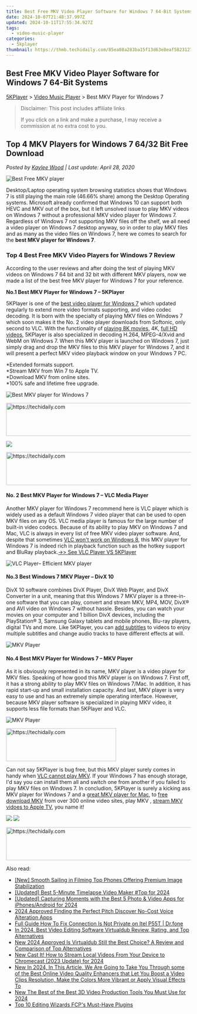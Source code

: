 ```yaml
---
title: Best Free MKV Video Player Software for Windows 7 64-Bit Systems
date: 2024-10-07T21:48:37.997Z
updated: 2024-10-11T17:55:34.927Z
tags:
  - video-music-player
categories:
  - 5kplayer
thumbnail: https://thmb.techidaily.com/85ea88a283ba15f13d63e8eaf5823127ecc1dabd5bf0f7b20e24752b9917879c.jpg
---
```


## Best Free MKV Video Player Software for Windows 7 64-Bit Systems

[5KPlayer](https://tools.techidaily.com/5kplayer/products/) \> [Video Music Player](https://tools.techidaily.com/5kplayer/video-music-player/) \> Best MKV Player for Windows 7

>  Disclaimer: This post includes affiliate links
>
>  If you click on a link and make a purchase, I may receive a commission at no extra cost to you.
>

## Top 4 MKV Players for Windows 7 64/32 Bit Free Download

 _Posted by [Kaylee Wood](https://www.quora.com/profile/Amanda-Hu-21) | Last update: April 28, 2020_

![Best Free MKV player](https://www.5kplayer.com/video-music-player/img/mkv-player-windows7-1.jpg) 

Desktop/Laptop operating system browsing statistics shows that Windows 7 is still playing the main role (46.66% share) among the Desktop Operating systems. Microsoft already confirmed that Windows 10 can support both HEVC and MKV out of the box, but it left unsolved issue to play MKV videos on Windows 7 without a professional MKV video player for Windows 7\. Regardless of Windows 7 not supporting MKV files off the shelf, we all need a video player on Windows 7 desktop anyway, so in order to play MKV files and as many as the video files on Windows 7, here we comes to search for the **best MKV player for Windows 7**. 

### Top 4 Best Free MKV Video Players for Windows 7 Review

According to the user reviews and after doing the test of playing MKV videos on Windows 7 64 bit and 32 bit with different MKV players, now we made a list of the best free MKV player for Windows 7 for your reference. 

**No.1 Best MKV Player for Windows 7 – 5KPlayer**

5KPlayer is one of the [best video player for Windows 7](https://tools.techidaily.com/5kplayer/video-music-player/) which updated regularly to extend more video formats supporting, and video codec decoding. It is born with the specialty of playing MKV files on Windows 7 which soon makes it the No. 2 video player downloads from Softonic, only second to VLC. With the functionality of [playing 8K movies](https://tools.techidaily.com/5kplayer/video-music-player/), 4K, [full HD videos](https://tools.techidaily.com/5kplayer/video-music-player/), 5KPlayer is also specialized in decoding H.264, MPEG-4/Xvid and WebM on Windows 7\. When this MKV player is launched on Windows 7, just simply drag and drop the MKV files to this MKV player for Windows 7, and it will present a perfect MKV video playback window on your Windows 7 PC. 

\*Extended formats support.   
\*Stream MKV from Win 7 to Apple TV.  
\*Download MKV from online sites.  
\*100% safe and lifetime free upgrade. 

![Best MKV player for Windows 7](https://www.5kplayer.com/video-music-player/img/5kplayer-play-video-free.jpg) 

<!-- affiliate ads begin -->
<a href="https://appsumo.8odi.net/c/5597632/2075461/7443" target="_top" id="2075461">
  <img src="//a.impactradius-go.com/display-ad/7443-2075461" border="0" alt="https://techidaily.com" width="728" height="90"/>
</a>
<img height="0" width="0" src="https://appsumo.8odi.net/i/5597632/2075461/7443" style="position:absolute;visibility:hidden;" border="0" />
<!-- affiliate ads end -->

[![](https://www.5kplayer.com/video-music-player/../button/freedownwhitewin.png)](https://tools.techidaily.com/5kplayer/products/) 

<!-- affiliate ads begin -->
<a href="https://appsumo.8odi.net/c/5597632/2130886/7443" target="_top" id="2130886">
  <img src="//a.impactradius-go.com/display-ad/7443-2130886" border="0" alt="https://techidaily.com" width="728" height="90"/>
</a>
<img height="0" width="0" src="https://appsumo.8odi.net/i/5597632/2130886/7443" style="position:absolute;visibility:hidden;" border="0" />
<!-- affiliate ads end -->

#### **No. 2 Best MKV Player for Windows 7 – VLC Media Player**

Another MKV player for Windows 7 recommend here is VLC player which is widely used as a default Windows 7 video player that can be used to open MKV files on any OS. VLC media player is famous for the large number of built-in video codecs. Because of its ability to play MKV on Windows 7 and Mac, VLC is always in every list of free MKV video player software. And, despite that sometimes [VLC won't work on Windows 8](https://tools.techidaily.com/5kplayer/video-music-player/), this MKV player for Windows 7 is indeed rich in playback function such as the hotkey support and BluRay playback.[\->> See VLC Player VS 5KPlayer](https://tools.techidaily.com/5kplayer/video-music-player/) 

![VLC Player– Efficient MKV player](https://www.5kplayer.com/video-music-player/img/vlc-windows7.jpg) 

#### **No.3 Best Windows 7 MKV Player – DivX 10**

DivX 10 software combines DivX Player, DivX Web Player, and DivX Converter in a unit, meaning that this Windows 7 MKV player is a three-in-one software that you can play, convert and stream MKV, MP4, MOV, DivX® and AVI video on Windows 7 without hassle. Besides, you can watch your movies on your computer and 1 billion DivX devices, including the PlayStation® 3, Samsung Galaxy tablets and mobile phones, Blu-ray players, digital TVs and more. Like 5KPlayer, you can [add subtitles](https://tools.techidaily.com/5kplayer/video-music-player/) to videos to enjoy multiple subtitles and change audio tracks to have different effects at will.

![MKV Player](https://www.5kplayer.com/video-music-player/img/divx-player-4k.jpg) 

#### **No.4 Best MKV Player for Windows 7 – MKV Player**

As it is obviously represented in its name, MKV player is a video player for MKV files. Speaking of how good this MKV player is on Windows 7\. First off, it has a strong ability to play MKV files on Windows 7/Mac. In addition, it has rapid start-up and small installation capacity. And last, MKV player is very easy to use and has an extremely simple operating interface. However, because MKV player software is specialized in playing MKV video, it supports less file formats than 5KPlayer and VLC. 

![MKV Player](https://www.5kplayer.com/video-music-player/img/mkv-player-windows7-2.jpg) 

<!-- affiliate ads begin -->
<a href="https://aligracehair.sjv.io/c/5597632/2012401/19272" target="_top" id="2012401">
  <img src="//a.impactradius-go.com/display-ad/19272-2012401" border="0" alt="https://techidaily.com" width="300" height="90"/>
</a>
<img height="0" width="0" src="https://aligracehair.sjv.io/i/5597632/2012401/19272" style="position:absolute;visibility:hidden;" border="0" />
<!-- affiliate ads end -->

Can not say 5KPlayer is bug free, but this MKV player surely comes in handy when [VLC cannot play MKV](https://tools.techidaily.com/5kplayer/video-music-player/). If your Windows 7 has enough storage, I'd say you can install them all and switch one from another if you failed to play MKV files on Windows 7\. In concludion, 5KPlayer is surely a kicking ass MKV player for Windows 7 and a [great MKV player for Mac](https://tools.techidaily.com/5kplayer/video-music-player/), to [free download MKV](https://tools.techidaily.com/5kplayer/youtube-download/) from over 300 online video sites, play MKV , [stream MKV vidoes to Apple TV](https://tools.techidaily.com/5kplayer/airplay/), you name it!

[![](https://www.5kplayer.com/video-music-player/../button/freedownwhitewin.png)](https://tools.techidaily.com/5kplayer/products/) [![](https://www.5kplayer.com/video-music-player/../button/freedownbackmac.png)](https://tools.techidaily.com/5kplayer/products/)

<!-- affiliate ads begin -->
<a href="https://bluettius.sjv.io/c/5597632/2139115/17108" target="_top" id="2139115">
  <img src="//a.impactradius-go.com/display-ad/17108-2139115" border="0" alt="https://techidaily.com" width="728" height="90"/>
</a>
<img height="0" width="0" src="https://bluettius.sjv.io/i/5597632/2139115/17108" style="position:absolute;visibility:hidden;" border="0" />
<!-- affiliate ads end -->

<ins class="adsbygoogle"
     style="display:block"
     data-ad-format="autorelaxed"
     data-ad-client="ca-pub-7571918770474297"
     data-ad-slot="1223367746"></ins>

<ins class="adsbygoogle"
     style="display:block"
     data-ad-client="ca-pub-7571918770474297"
     data-ad-slot="8358498916"
     data-ad-format="auto"
     data-full-width-responsive="true"></ins>

<span class="atpl-alsoreadstyle">Also read:</span>
<div><ul>
<li><a href="https://extra-support.techidaily.com/new-smooth-sailing-in-filming-top-phones-offering-premium-image-stabilization/"><u>[New] Smooth Sailing in Filming Top Phones Offering Premium Image Stabilization</u></a></li>
<li><a href="https://screen-recording.techidaily.com/updated-best-5-minute-timelapse-video-maker-top-for-2024/"><u>[Updated] Best 5-Minute Timelapse Video Maker #Top for 2024</u></a></li>
<li><a href="https://youtube-zero.techidaily.com/ed-capturing-moments-with-the-best-5-photo-and-video-apps-for-iphonesandroid-for-2024/"><u>[Updated] Capturing Moments with the Best 5 Photo & Video Apps for iPhones/Android for 2024</u></a></li>
<li><a href="https://fox-direct.techidaily.com/2024-approved-finding-the-perfect-pitch-discover-no-cost-voice-alteration-apps/"><u>2024 Approved Finding the Perfect Pitch Discover No-Cost Voice Alteration Apps</u></a></li>
<li><a href="https://howto.techidaily.com/full-guide-how-to-fix-connection-is-not-private-on-itel-p55t-drfone-by-drfone-fix-android-problems-fix-android-problems/"><u>Full Guide How To Fix Connection Is Not Private on Itel P55T | Dr.fone</u></a></li>
<li><a href="https://ai-vdieo-software.techidaily.com/in-2024-best-video-editing-software-virtualdub-review-rating-and-top-alternatives/"><u>In 2024, Best Video Editing Software Virtualdub Review, Rating, and Top Alternatives</u></a></li>
<li><a href="https://video-ai-editor.techidaily.com/new-2024-approved-is-virtualdub-still-the-best-choice-a-review-and-comparison-of-top-alternatives/"><u>New 2024 Approved Is Virtualdub Still the Best Choice? A Review and Comparison of Top Alternatives</u></a></li>
<li><a href="https://video-ai-editor.techidaily.com/new-cast-it-how-to-stream-local-videos-from-your-device-to-chromecast-2023-update-for-2024/"><u>New Cast It! How to Stream Local Videos From Your Device to Chromecast (2023 Update) for 2024</u></a></li>
<li><a href="https://video-ai-editor.techidaily.com/new-in-2024-in-this-article-we-are-going-to-take-you-through-some-of-the-best-online-video-quality-enhancers-that-let-you-boost-a-video-clips-resolution-mak/"><u>New In 2024, In This Article, We Are Going to Take You Through some of the Best Online Video Quality Enhancers that Let You Boost a Video Clips Resolution, Make the Colors More Vibrant or Apply Visual Effects To</u></a></li>
<li><a href="https://video-ai-editor.techidaily.com/new-the-best-of-the-best-3d-video-production-tools-you-must-use-for-2024/"><u>New The Best of the Best 3D Video Production Tools You Must Use for 2024</u></a></li>
<li><a href="https://extra-lessons.techidaily.com/top-10-editing-wizards-fcps-must-have-plugins/"><u>Top 10 Editing Wizards FCP's Must-Have Plugins</u></a></li>
</ul></div>

